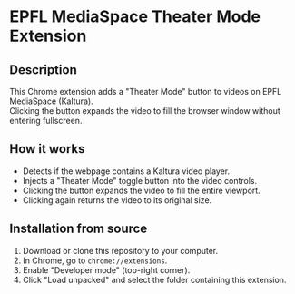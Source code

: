 # EPFL MediaSpace Theater Mode Extension

## Description
This Chrome extension adds a "Theater Mode" button to videos on EPFL MediaSpace (Kaltura).  
Clicking the button expands the video to fill the browser window without entering fullscreen.

## How it works
- Detects if the webpage contains a Kaltura video player.
- Injects a "Theater Mode" toggle button into the video controls.
- Clicking the button expands the video to fill the entire viewport.
- Clicking again returns the video to its original size.

## Installation from source
1. Download or clone this repository to your computer.
2. In Chrome, go to `chrome://extensions`.
3. Enable "Developer mode" (top-right corner).
4. Click "Load unpacked" and select the folder containing this extension.